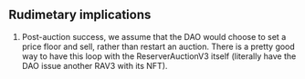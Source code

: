 ## Rudimetary implications

1. Post-auction success, we assume that the DAO would choose to set a price floor and sell, rather than restart an auction.
   There is a pretty good way to have this loop with the ReserverAuctionV3 itself (literally have the DAO issue another RAV3 with its NFT).
